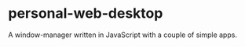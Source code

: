 personal-web-desktop
====================

A window-manager written in JavaScript with a couple of simple apps.